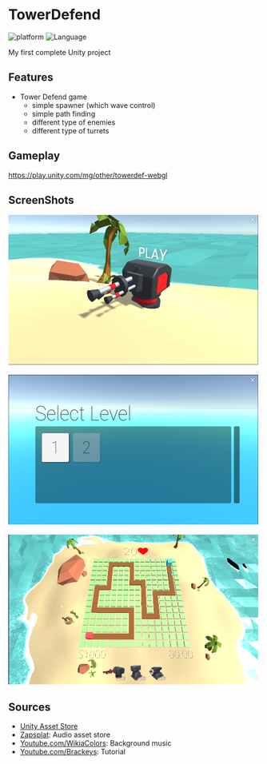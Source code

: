 # TowerDefend
 

![platform](https://img.shields.io/badge/Platform-Unity-yellow.svg)
![Language](https://img.shields.io/badge/Language-C%23-orange.svg)

  My first complete Unity project

## Features
  
* Tower Defend game
  - simple spawner (which wave control)
  - simple path finding
  - different type of enemies
  - different type of turrets

## Gameplay
https://play.unity.com/mg/other/towerdef-webgl

## ScreenShots
<img src="Images/gl1.png" height='300x' width='500x'/>&nbsp;&nbsp;&nbsp;<img src="Images/gl2.png" height='300x' width='500x'/>&nbsp;&nbsp;&nbsp;<img src="Images/gl3.png" height='300x' width='500x'/>

## Sources

* <a href="https://assetstore.unity.com/">Unity Asset Store</a>
* <a href="https://www.zapsplat.com/">Zapsplat</a>: Audio asset store
* <a href="https://www.youtube.com/watch?v=4W0sosJtiGg">Youtube.com/WikiaColors</a>: Background music
* <a href="https://www.youtube.com/user/Brackeys">Youtube.com/Brackeys</a>: Tutorial
